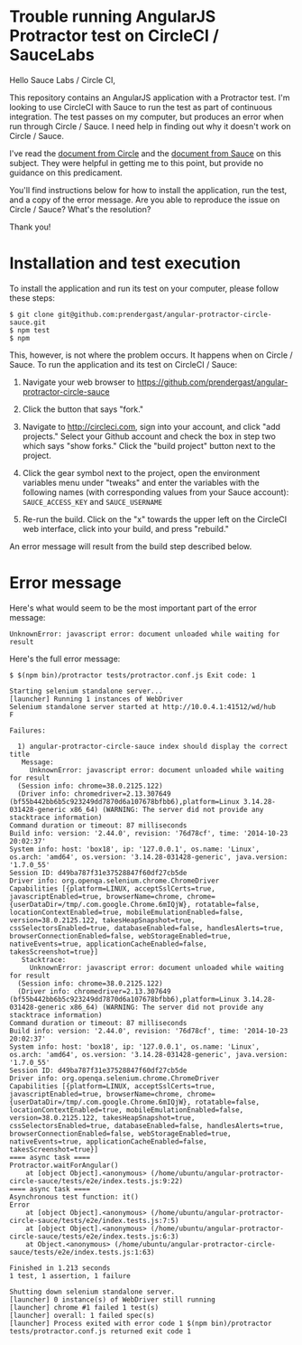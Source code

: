 # Trouble running AngularJS Protractor test on CircleCI / SauceLabs

Hello Sauce Labs / Circle CI,

This repository contains an AngularJS application with a Protractor test. I'm looking to use CircleCI with Sauce to run the test as part of continuous integration. The test passes on my computer, but produces an error when run through Circle / Sauce. I need help in finding out why it doesn't work on Circle / Sauce.

I've read the [document from Circle](https://circleci.com/docs/browser-testing-with-sauce-labs) and the [document from Sauce](https://docs.saucelabs.com/ci-integrations/circleci/) on this subject. They were helpful in getting me to this point, but provide no guidance on this predicament.

You'll find instructions below for how to install the application, run the test, and a copy of the error message. Are you able to reproduce the issue on Circle / Sauce? What's the resolution?

Thank you!


# Installation and test execution

To install the application and run its test on your computer, please follow these steps:

    $ git clone git@github.com:prendergast/angular-protractor-circle-sauce.git
    $ npm test
    $ npm 

This, however, is not where the problem occurs. It happens when on Circle / Sauce. To run the application and its test on CircleCI / Sauce:

1. Navigate your web browser to https://github.com/prendergast/angular-protractor-circle-sauce

2. Click the button that says "fork."

3. Navigate to http://circleci.com, sign into your account, and click "add projects." Select your Github account and check the box in step two which says "show forks." Click the "build project" button next to the project.

4. Click the gear symbol next to the project, open the environment variables menu under "tweaks" and enter the variables with the following names (with corresponding values from your Sauce account): `SAUCE_ACCESS_KEY` and `SAUCE_USERNAME`

5. Re-run the build. Click on the "x" towards the upper left on the CircleCI web interface, click into your build, and press "rebuild."

An error message will result from the build step described below.


# Error message

Here's what would seem to be the most important part of the error message:

    UnknownError: javascript error: document unloaded while waiting for result

Here's the full error message:

    $ $(npm bin)/protractor tests/protractor.conf.js Exit code: 1

    Starting selenium standalone server...
    [launcher] Running 1 instances of WebDriver
    Selenium standalone server started at http://10.0.4.1:41512/wd/hub
    F
    
    Failures:
    
      1) angular-protractor-circle-sauce index should display the correct title
       Message:
         UnknownError: javascript error: document unloaded while waiting for result
      (Session info: chrome=38.0.2125.122)
      (Driver info: chromedriver=2.13.307649 (bf55b442bb6b5c923249dd7870d6a107678bfbb6),platform=Linux 3.14.28-031428-generic x86_64) (WARNING: The server did not provide any stacktrace information)
    Command duration or timeout: 87 milliseconds
    Build info: version: '2.44.0', revision: '76d78cf', time: '2014-10-23 20:02:37'
    System info: host: 'box18', ip: '127.0.0.1', os.name: 'Linux', os.arch: 'amd64', os.version: '3.14.28-031428-generic', java.version: '1.7.0_55'
    Session ID: d49ba787f31e37528847f60df27cb5de
    Driver info: org.openqa.selenium.chrome.ChromeDriver
    Capabilities [{platform=LINUX, acceptSslCerts=true, javascriptEnabled=true, browserName=chrome, chrome={userDataDir=/tmp/.com.google.Chrome.6mIQjW}, rotatable=false, locationContextEnabled=true, mobileEmulationEnabled=false, version=38.0.2125.122, takesHeapSnapshot=true, cssSelectorsEnabled=true, databaseEnabled=false, handlesAlerts=true, browserConnectionEnabled=false, webStorageEnabled=true, nativeEvents=true, applicationCacheEnabled=false, takesScreenshot=true}]
       Stacktrace:
         UnknownError: javascript error: document unloaded while waiting for result
      (Session info: chrome=38.0.2125.122)
      (Driver info: chromedriver=2.13.307649 (bf55b442bb6b5c923249dd7870d6a107678bfbb6),platform=Linux 3.14.28-031428-generic x86_64) (WARNING: The server did not provide any stacktrace information)
    Command duration or timeout: 87 milliseconds
    Build info: version: '2.44.0', revision: '76d78cf', time: '2014-10-23 20:02:37'
    System info: host: 'box18', ip: '127.0.0.1', os.name: 'Linux', os.arch: 'amd64', os.version: '3.14.28-031428-generic', java.version: '1.7.0_55'
    Session ID: d49ba787f31e37528847f60df27cb5de
    Driver info: org.openqa.selenium.chrome.ChromeDriver
    Capabilities [{platform=LINUX, acceptSslCerts=true, javascriptEnabled=true, browserName=chrome, chrome={userDataDir=/tmp/.com.google.Chrome.6mIQjW}, rotatable=false, locationContextEnabled=true, mobileEmulationEnabled=false, version=38.0.2125.122, takesHeapSnapshot=true, cssSelectorsEnabled=true, databaseEnabled=false, handlesAlerts=true, browserConnectionEnabled=false, webStorageEnabled=true, nativeEvents=true, applicationCacheEnabled=false, takesScreenshot=true}]
    ==== async task ====
    Protractor.waitForAngular()
        at [object Object].<anonymous> (/home/ubuntu/angular-protractor-circle-sauce/tests/e2e/index.tests.js:9:22)
    ==== async task ====
    Asynchronous test function: it()
    Error
        at [object Object].<anonymous> (/home/ubuntu/angular-protractor-circle-sauce/tests/e2e/index.tests.js:7:5)
        at [object Object].<anonymous> (/home/ubuntu/angular-protractor-circle-sauce/tests/e2e/index.tests.js:6:3)
        at Object.<anonymous> (/home/ubuntu/angular-protractor-circle-sauce/tests/e2e/index.tests.js:1:63)
    
    Finished in 1.213 seconds
    1 test, 1 assertion, 1 failure
    
    Shutting down selenium standalone server.
    [launcher] 0 instance(s) of WebDriver still running
    [launcher] chrome #1 failed 1 test(s)
    [launcher] overall: 1 failed spec(s)
    [launcher] Process exited with error code 1 $(npm bin)/protractor tests/protractor.conf.js returned exit code 1
